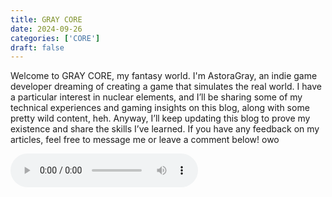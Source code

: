 ```yaml
---
title: GRAY CORE
date: 2024-09-26
categories: ['CORE']
draft: false
---
```


Welcome to GRAY CORE, my fantasy world. I'm AstoraGray, an indie game developer dreaming of creating a game that simulates the real world. I have a particular interest in nuclear elements, and I’ll be sharing some of my technical experiences and gaming insights on this blog, along with some pretty wild content, heh. Anyway, I’ll keep updating this blog to prove my existence and share the skills I’ve learned. If you have any feedback on my articles, feel free to message me or leave a comment below! owo

<audio controls autoplay>
  <source src="../../../static/audios/C418 - Sweden.mp3" type="audio/mpeg">
  Your browser does not support the audio tag.
</audio>
